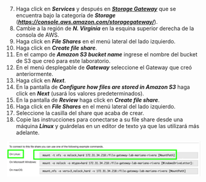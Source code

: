 7. Haga click en **_Services_** y después en [**_Storage Gateway_**](https://console.aws.amazon.com/storagegateway/) que se encuentra bajo la categoría de **_Storage_** (**_https://console.aws.amazon.com/storagegateway/_**).
8. Cambie a la región de **_N. Virginia_** en la esquina superior derecha de la consola de AWS.
9. Haga click en **_File Shares_** en el menú lateral del lado izquierdo.
10. Haga click en **_Create file share_**.
11. En el campo de **_Amazon S3 bucket name_** ingrese el nombre del bucket de S3 que creó para este laboratorio.
12. En el menú desplegable de **_Gateway_** seleccione el Gateway que creó anteriormente.
13. Haga click en **_Next_**.
14. En la pantalla de **_Configure how files are stored in Amazon S3_** haga click en **_Next_** (usará los valores predeterminados).
15. En la pantalla de **_Review_** haga click en **_Create file share_**.
16. Haga click en **_File Shares_** en el menú lateral del lado izquierdo.
17. Seleccione la casilla del share que acaba de crear.
18. Copie las instrucciones para conectarse a su file share desde una máquina **_Linux_** y guárdelas en un editor de texto ya que las utilizará más adelante.

![Outputs](images/onlinux.png)